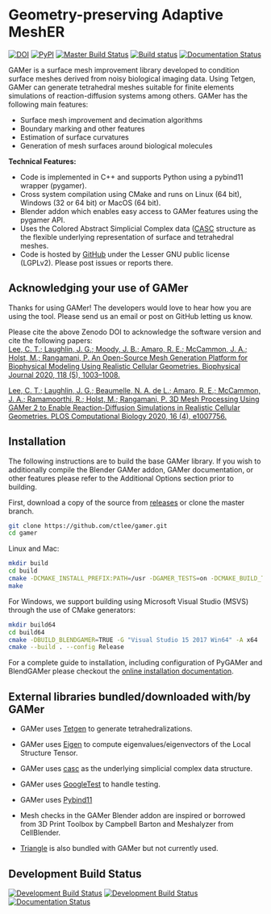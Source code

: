 # Geometry-preserving Adaptive MeshER
[![DOI](https://zenodo.org/badge/122682242.svg)](https://zenodo.org/badge/latestdoi/122682242)
[![PyPI](https://img.shields.io/pypi/v/pygamer)](https://pypi.org/project/pygamer/)
[![Master Build Status](https://travis-ci.com/ctlee/gamer.svg?branch=master)](https://travis-ci.com/ctlee/gamer)
[![Build status](https://ci.appveyor.com/api/projects/status/urffu7062fnohidl/branch/master?svg=true)](https://ci.appveyor.com/project/ctlee/gamer)
[![Documentation Status](https://readthedocs.org/projects/gamer/badge/?version=latest)](https://gamer.readthedocs.io/en/latest/?badge=latest)

GAMer is a surface mesh improvement library developed to condition surface meshes derived from noisy biological imaging data.
Using Tetgen, GAMer can generate tetrahedral meshes suitable for finite elements simulations of reaction-diffusion systems among others.
GAMer has the following main features:

* Surface mesh improvement and decimation algorithms
* Boundary marking and other features
* Estimation of surface curvatures
* Generation of mesh surfaces around biological molecules

**Technical Features:**

* Code is implemented in C++ and supports Python using a pybind11 wrapper (pygamer).
* Cross system compilation using CMake and runs on Linux (64 bit), Windows (32 or 64 bit) or MacOS (64 bit).
* Blender addon which enables easy access to GAMer features using the pygamer API.
* Uses the Colored Abstract Simplicial Complex data ([CASC](http://github.com/ctlee/casc/) structure as the flexible underlying representation of surface and tetrahedral meshes.
* Code is hosted by [GitHub](http://github.com/ctlee/gamer/) under the Lesser GNU public license (LGPLv2). Please post issues or reports there.

## Acknowledging your use of GAMer
Thanks for using GAMer! The developers would love to hear how you are using the tool. Please send us an email or post on GitHub letting us know.

Please cite the above Zenodo DOI to acknowledge the software version and cite the following papers:<br/>
[Lee, C. T.; Laughlin, J. G.; Moody, J. B.; Amaro, R. E.; McCammon, J. A.; Holst, M.; Rangamani, P. An Open-Source Mesh Generation Platform for Biophysical Modeling Using Realistic Cellular Geometries. Biophysical Journal 2020, 118 (5), 1003–1008.](https://doi.org/10.1016/j.bpj.2019.11.3400)

[Lee, C. T.; Laughlin, J. G.; Beaumelle, N. A. de L.; Amaro, R. E.; McCammon, J. A.; Ramamoorthi, R.; Holst, M.; Rangamani, P. 3D Mesh Processing Using GAMer 2 to Enable Reaction-Diffusion Simulations in Realistic Cellular Geometries. PLOS Computational Biology 2020, 16 (4), e1007756.](https://doi.org/10.1371/journal.pcbi.1007756)



## Installation
The following instructions are to build the base GAMer library.
If you wish to additionally compile the Blender GAMer addon, GAMer documentation, or other features please refer to the Additional Options section prior to building.

First, download a copy of the source from [releases](https://github.com/ctlee/gamer/releases) or clone the master branch.<br/>
```bash
git clone https://github.com/ctlee/gamer.git
cd gamer
```

Linux and Mac:
```bash
mkdir build
cd build
cmake -DCMAKE_INSTALL_PREFIX:PATH=/usr -DGAMER_TESTS=on -DCMAKE_BUILD_TYPE=Release ..
make
```

For Windows, we support building using Microsoft Visual Studio (MSVS) through the use of CMake generators:
```bash
mkdir build64
cd build64
cmake -DBUILD_BLENDGAMER=TRUE -G "Visual Studio 15 2017 Win64" -A x64 ..
cmake --build . --config Release
```

For a complete guide to installation, including configuration of PyGAMer and BlendGAMer please checkout the [online installation documentation](https://gamer.readthedocs.io/en/latest/install.html).

## External libraries bundled/downloaded with/by GAMer
* GAMer uses [Tetgen](http://wias-berlin.de/software/tetgen/) to generate
tetrahedralizations.

* GAMer uses [Eigen](http://eigen.tuxfamily.org/index.php?title=Main_Page) to
compute eigenvalues/eigenvectors of the Local Structure Tensor.

* GAMer uses [casc](https://github.com/ctlee/casc) as the underlying simplicial
complex data structure.

* GAMer uses [GoogleTest](https://github.com/google/googletest) to handle testing.

* GAMer uses [Pybind11](https://pybind11.readthedocs.io/en/stable/)

* Mesh checks in the GAMer Blender addon are inspired or borrowed from 3D Print Toolbox by Campbell Barton and Meshalyzer from CellBlender.

* [Triangle](https://www.cs.cmu.edu/~quake/triangle.html) is also bundled with GAMer but not currently used.


## Development Build Status

[![Development Build Status](https://travis-ci.com/ctlee/gamer.svg?branch=development)](https://travis-ci.com/ctlee/gamer)
[![Development Build Status](https://ci.appveyor.com/api/projects/status/urffu7062fnohidl/branch/development?svg=true)](https://ci.appveyor.com/project/ctlee/gamer/branch/development)
[![Documentation Status](https://readthedocs.org/projects/gamer/badge/?version=development)](https://gamer.readthedocs.io/en/development?badge=development)
